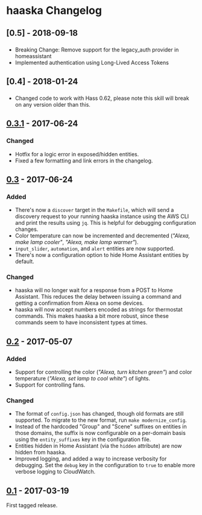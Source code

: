# haaska Changelog

## [0.5] - 2018-09-18
###
- Breaking Change: Remove support for the legacy_auth provider in homeassistant
- Implemented authentication using Long-Lived Access Tokens

## [0.4] - 2018-01-24
###
- Changed code to work with Hass 0.62, please note this skill will break on any version older than this.

## [0.3.1] - 2017-06-24
### Changed
- Hotfix for a logic error in exposed/hidden entities.
- Fixed a few formatting and link errors in the changelog.

## [0.3] - 2017-06-24
### Added
- There's now a `discover` target in the `Makefile`, which will send a discovery
  request to your running haaska instance using the AWS CLI and print the
  results using `jq`. This is helpful for debugging configuration changes.
- Color temperature can now be incremented and decremented (*"Alexa, make lamp
  cooler"*, *"Alexa, make lamp warmer"*).
- `input_slider`, `automation`, and `alert` entities are now supported.
- There's now a configuration option to hide Home Assistant entities by default.

### Changed
- haaska will no longer wait for a response from a POST to Home Assistant. This
  reduces the delay between issuing a command and getting a confirmation from
  Alexa on some devices.
- haaska will now accept numbers encoded as strings for thermostat commands.
  This makes haaska a bit more robust, since these commands seem to have
  inconsistent types at times.

## [0.2] - 2017-05-07
### Added
- Support for controlling the color (*"Alexa, turn kitchen green"*) and color
  temperature (*"Alexa, set lamp to cool white"*) of lights.
- Support for controlling fans.

### Changed
- The format of `config.json` has changed, though old formats are still
  supported. To migrate to the new format, run `make modernize_config`.
- Instead of the hardcoded "Group" and "Scene" suffixes on entities in those
  domains, the suffix is now configurable on a per-domain basis using the
  `entity_suffixes` key in the configuration file.
- Entities hidden in Home Assistant (via the `hidden` attribute) are now hidden
  from haaska.
- Improved logging, and added a way to increase verbosity for
  debugging. Set the `debug` key in the configuration to `true`
  to enable more verbose logging to CloudWatch.

## [0.1] - 2017-03-19

First tagged release.

[unreleased]: https://github.com/auchter/haaska/tree/dev
[0.3.1]: https://github.com/auchter/haaska/tree/0.3.1
[0.3]: https://github.com/auchter/haaska/tree/0.3
[0.2]: https://github.com/auchter/haaska/tree/0.2
[0.1]: https://github.com/auchter/haaska/tree/0.1
